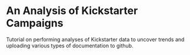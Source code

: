 # An Analysis of Kickstarter Campaigns
Tutorial on performing analyses of Kickstarter data to uncover trends and uploading various types of documentation to github.


